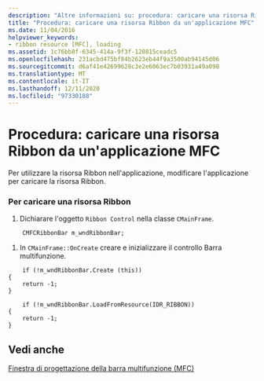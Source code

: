 ```yaml
---
description: "Altre informazioni su: procedura: caricare una risorsa Ribbon da un'applicazione MFC"
title: "Procedura: caricare una risorsa Ribbon da un'applicazione MFC"
ms.date: 11/04/2016
helpviewer_keywords:
- ribbon resource [MFC], loading
ms.assetid: 1c76bb8f-6345-414a-9f3f-128815ceadc5
ms.openlocfilehash: 231acbd475bf84b2623eb44f9a3500ab94145d06
ms.sourcegitcommit: d6af41e42699628c3e2e6063ec7b03931a49a098
ms.translationtype: MT
ms.contentlocale: it-IT
ms.lasthandoff: 12/11/2020
ms.locfileid: "97330188"
---
```

# <a name="how-to-load-a-ribbon-resource-from-an-mfc-application"></a>Procedura: caricare una risorsa Ribbon da un'applicazione MFC

Per utilizzare la risorsa Ribbon nell'applicazione, modificare l'applicazione per caricare la risorsa Ribbon.

### <a name="to-load-a-ribbon-resource"></a>Per caricare una risorsa Ribbon

1. Dichiarare l'oggetto `Ribbon Control` nella classe `CMainFrame`.

```
    CMFCRibbonBar m_wndRibbonBar;
```

1. In `CMainFrame::OnCreate` creare e inizializzare il controllo Barra multifunzione.

```
    if (!m_wndRibbonBar.Create (this))
{
    return -1;
}

    if (!m_wndRibbonBar.LoadFromResource(IDR_RIBBON))
{
    return -1;
}
```

## <a name="see-also"></a>Vedi anche

[Finestra di progettazione della barra multifunzione (MFC)](ribbon-designer-mfc.md)
